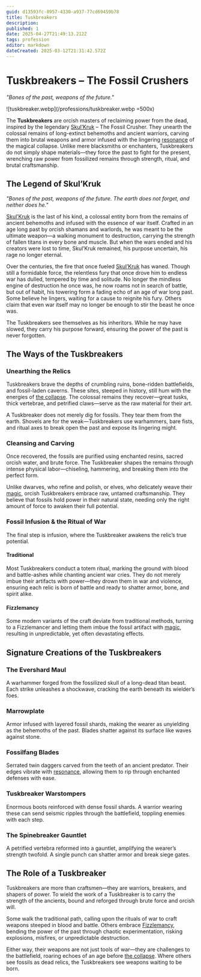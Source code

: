 ```yaml
---
guid: d13593fc-8957-4330-a937-77cd69459b78
title: Tuskbreakers
description: 
published: 1
date: 2025-04-27T21:49:13.212Z
tags: profession
editor: markdown
dateCreated: 2025-03-12T21:31:42.572Z
---
```


# Tuskbreakers – The Fossil Crushers  
*"Bones of the past, weapons of the future."*  

![tuskbreaker.webp](/professions/tuskbreaker.webp =500x)

The **Tuskbreakers** are orcish masters of reclaiming power from the dead, inspired by the legendary [Skul’Kruk](/being/titan/skul-kruk.md) – The Fossil Crusher. They unearth the colossal remains of long-extinct behemoths and ancient warriors, carving them into brutal weapons and armor infused with the lingering [resonance](/generated/resonance/resonance.md) of the magical collapse. Unlike mere blacksmiths or enchanters, Tuskbreakers do not simply shape materials—they force the past to fight for the present, wrenching raw power from fossilized remains through strength, ritual, and brutal craftsmanship.  

## The Legend of Skul’Kruk  

*"Bones of the past, weapons of the future. The earth does not forget, and neither does he."*  

[Skul’Kruk](/being/titan/skul-kruk.md) is the last of his kind, a colossal entity born from the remains of ancient behemoths and infused with the essence of war itself. Crafted in an age long past by orcish shamans and warlords, he was meant to be the ultimate weapon—a walking monument to destruction, carrying the strength of fallen titans in every bone and muscle. But when the wars ended and his creators were lost to time, Skul’Kruk remained, his purpose uncertain, his rage no longer eternal.  

Over the centuries, the fire that once fueled [Skul’Kruk](/being/titan/skul-kruk.md) has waned. Though still a formidable force, the relentless fury that once drove him to endless war has dulled, tempered by time and solitude. No longer the mindless engine of destruction he once was, he now roams not in search of battle, but out of habit, his towering form a fading echo of an age of war long past. Some believe he lingers, waiting for a cause to reignite his fury. Others claim that even war itself may no longer be enough to stir the beast he once was.  

The Tuskbreakers see themselves as his inheritors. While he may have slowed, they carry his purpose forward, ensuring the power of the past is never forgotten.  

## The Ways of the Tuskbreakers  

### Unearthing the Relics  
Tuskbreakers brave the depths of crumbling ruins, bone-ridden battlefields, and fossil-laden caverns. These sites, steeped in history, still hum with the energies of [the collapse](/structure/chronological/event/the-collapse.md). The colossal remains they recover—great tusks, thick vertebrae, and petrified claws—serve as the raw material for their art.  

A Tuskbreaker does not merely dig for fossils. They tear them from the earth. Shovels are for the weak—Tuskbreakers use warhammers, bare fists, and ritual axes to break open the past and expose its lingering might.  

### Cleansing and Carving  
Once recovered, the fossils are purified using enchanted resins, sacred orcish water, and brute force. The Tuskbreaker shapes the remains through intense physical labor—chiseling, hammering, and breaking them into the perfect form.  

Unlike dwarves, who refine and polish, or elves, who delicately weave their [magic](/structure/mechanic/magic.md), orcish Tuskbreakers embrace raw, untamed craftsmanship. They believe that fossils hold power in their natural state, needing only the right amount of force to awaken their full potential.  

### Fossil Infusion & the Ritual of War  
The final step is infusion, where the Tuskbreaker awakens the relic’s true potential.  

#### **Traditional**  
Most Tuskbreakers conduct a totem ritual, marking the ground with blood and battle-ashes while chanting ancient war cries. They do not merely imbue their artifacts with power—they drown them in war and violence, ensuring each relic is born of battle and ready to shatter armor, bone, and spirit alike.  

#### **Fizzlemancy**  
Some modern variants of the craft deviate from traditional methods, turning to a Fizzlemancer and letting them imbue the fossil artifact with [magic](/structure/mechanic/magic.md), resulting in unpredictable, yet often devastating effects.  

## Signature Creations of the Tuskbreakers  

### **The Evershard Maul**  
A warhammer forged from the fossilized skull of a long-dead titan beast. Each strike unleashes a shockwave, cracking the earth beneath its wielder’s foes.  

### **Marrowplate**  
Armor infused with layered fossil shards, making the wearer as unyielding as the behemoths of the past. Blades shatter against its surface like waves against stone.  

### **Fossilfang Blades**  
Serrated twin daggers carved from the teeth of an ancient predator. Their edges vibrate with [resonance](/generated/resonance/resonance.md), allowing them to rip through enchanted defenses with ease.  

### **Tuskbreaker Warstompers**  
Enormous boots reinforced with dense fossil shards. A warrior wearing these can send seismic ripples through the battlefield, toppling enemies with each step.  

### **The Spinebreaker Gauntlet**  
A petrified vertebra reformed into a gauntlet, amplifying the wearer’s strength twofold. A single punch can shatter armor and break siege gates.  

## The Role of a Tuskbreaker  
Tuskbreakers are more than craftsmen—they are warriors, breakers, and shapers of power. To wield the work of a Tuskbreaker is to carry the strength of the ancients, bound and reforged through brute force and orcish will.  

Some walk the traditional path, calling upon the rituals of war to craft weapons steeped in blood and battle. Others embrace [Fizzlemancy](/structure/society/profession/fizzlemancy.md), bending the power of the past through chaotic experimentation, risking explosions, misfires, or unpredictable destruction.  

Either way, their weapons are not just tools of war—they are challenges to the battlefield, roaring echoes of an age before [the collapse](/structure/chronological/event/the-collapse.md). Where others see fossils as dead relics, the Tuskbreakers see weapons waiting to be born.
